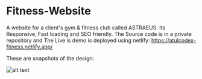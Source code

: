 # Fitness-Website
A website for a client's gym &amp; fitness club called ASTRAEUS. Its Responsive, Fast loading and SEO friendly. The Source code is in a private repository and The Live is demo is deployed using netlify: https://atulcodex-fitness.netlify.app/

These are snapshots of the design:

![alt text](https://user-images.githubusercontent.com/99336022/153425709-9220dfb7-72a5-43d6-981a-fe1cfc2b9cb6.png?raw=true)
